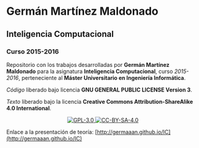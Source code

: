 # Germán Martínez Maldonado

## Inteligencia Computacional

### Curso 2015-2016

Repositorio con los trabajos desarrolladas por **Germán Martínez Maldonado** para la asignatura **Inteligencia Computacional**, curso *2015-2016*, perteneciente al **Máster Universitario en Ingeniería Informática**.

_Código_ liberado bajo licencia **GNU GENERAL PUBLIC LICENSE Version 3**.

_Texto_ liberado bajo la licencia **Creative Commons Attribution-ShareAlike 4.0 International**.

<p align="center">
<a href="http://www.gnu.org/licenses/gpl-3.0.html">
<img alt="GPL-3.0" src="https://dl.dropboxusercontent.com/s/t0ylvis7f1stcu7/GPL-3.0.png">
</a>
<a href="https://creativecommons.org/licenses/by-sa/4.0/legalcode">
<img alt="CC-BY-SA-4.0" src="https://dl.dropboxusercontent.com/s/sb421l5usayaigo/CC-BY-SA-4.0.png">
</a>
</p>

Enlace a la presentación de teoría: [http://germaaan.github.io/IC](http://germaaan.github.io/IC)
